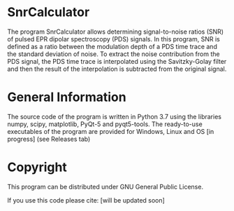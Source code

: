SnrCalculator
=========
The program SnrCalculator allows determining signal-to-noise ratios (SNR) of pulsed EPR dipolar spectroscopy (PDS) signals. In this program, SNR is defined as a ratio between the modulation depth of a PDS time trace and the standard deviation of noise. To extract the noise contribution from the PDS signal, the PDS time trace is interpolated using the Savitzky-Golay filter and then the result of the interpolation is subtracted from the original signal.

General Information
=========
The source code of the program is written in Python 3.7 using the libraries numpy, scipy, matplotlib, PyQt-5 and pyqt5-tools. 
The ready-to-use executables of the program are provided for Windows, Linux and OS [in progress] (see Releases tab)

Copyright
=========
This program can be distributed under GNU General Public License.

If you use this code please cite: [will be updated soon]
